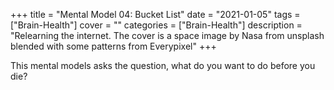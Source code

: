 +++
title = "Mental Model 04: Bucket List"
date = "2021-01-05"
tags = ["Brain-Health"]
cover = ""
categories = ["Brain-Health"]
description = "Relearning the internet. The cover is a space image by Nasa from unsplash blended with some patterns from Everypixel"
+++

This mental models asks the question, what do you want to do before you die?
